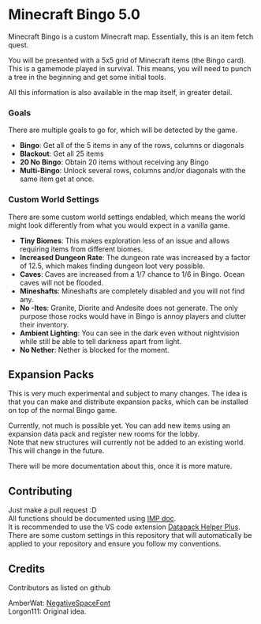 # Minecraft Bingo 5.0

Minecraft Bingo is a custom Minecraft map. Essentially, this is an item fetch quest.

You will be presented with a 5x5 grid of Minecraft items (the Bingo card).
This is a gamemode played in survival. This means, you will need to punch a tree in the beginning and get some initial tools.

All this information is also available in the map itself, in greater detail.

### Goals
There are multiple goals to go for, which will be detected by the game.

* **Bingo**: Get all of the 5 items in any of the rows, columns or diagonals
* **Blackout**: Get all 25 items
* **20 No Bingo**: Obtain 20 items without receiving any Bingo
* **Multi-Bingo**: Unlock several rows, columns and/or diagonals with the same item get at once.

### Custom World Settings
There are some custom world settings endabled, which means the world might look differently from what you would expect in a vanilla game.

* **Tiny Biomes**: This makes exploration less of an issue and allows requiring items from different biomes.
* **Increased Dungeon Rate**: The dungeon rate was increased by a factor of 12.5, which makes finding dungeon loot very possible.
* **Caves**: Caves are increased from a 1/7 chance to 1/6 in Bingo. Ocean caves will not be flooded.
* **Mineshafts**: Mineshafts are completely disabled and you will not find any.
* **No -Ites**: Granite, Diorite and Andesite does not generate. The only purpose those rocks would have in Bingo is annoy players and clutter their inventory.
* **Ambient Lighting**: You can see in the dark even without nightvision while still be able to tell darkness apart from light.
* **No Nether**: Nether is blocked for the moment.


## Expansion Packs
This is very much experimental and subject to many changes. The idea is that you can make and distribute expansion packs, which can be installed on top of the normal Bingo game.

Currently, not much is possible yet. You can add new items using an expansion data pack and register new rooms for the lobby.  
Note that new structures will currently not be added to an existing world. This will change in the future.

There will be more documentation about this, once it is more mature.

## Contributing
Just make a pull request :D  
All functions should be documented using [IMP doc](https://github.com/SPYGlassMC/SPYGlass/wiki/IMP-Doc).  
It is recommended to use the VS code extension [Datapack Helper Plus](https://marketplace.visualstudio.com/items?itemName=SPGoding.datapack-language-server). There are some custom settings in this repository that will automatically be applied to your repository and ensure you follow my conventions.

## Credits
Contributors as listed on github

AmberWat: [NegativeSpaceFont](https://github.com/AmberWat/NegativeSpaceFont/releases)  
Lorgon111: Original idea.
